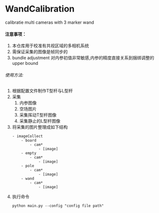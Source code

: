 # WandCalibration
calibratie multi cameras with 3 marker wand 

#### 注意事项：
1. 本仓库用于校准有共视区域的多相机系统
2. 需保证采集的图像是帧同步的
3. bundle adjustment 对内参初值非常敏感,内参的精度直接关系到捆绑调整的 upper bound

###### 使用方法:
1. 根据配置文件制作T型杆与L型杆
2. 采集
    1. 内参图像
    2. 空场图片
    3. 采集挥动T型杆图像
    4. 采集静止的L型杆图像
3. 将采集的图片整理成如下结构
    ```
    - imageCollect
        - board
            - cam*
                - [image]
        - empty
            - cam*
                - [image]
        - pole
            - cam*
                - [image]
        - wand
            - cam*
                - [image]
    ```
4. 执行命令
    ```
    python main.py --config "config file path"
    ```